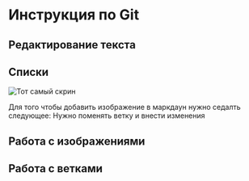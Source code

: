 # Инструкция по Git

## Редактирование текста

## Списки
![Тот самый скрин](logo.png)

Для того чтобы добавить изображение в маркдаун нужно седалть следующее: Нужно поменять ветку и внести изменения
## Работа с изображениями

## Работа с ветками